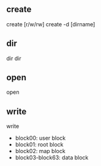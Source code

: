 ## create
  create <filename> [r/w/rw]
  create -d [dirname]

## dir
  dir
  dir <dirname>

## open
  open <filename>

## write
  write <filename> <text>

- block00: user block
- block01: root block
- block02: map block
- block03-block63: data block